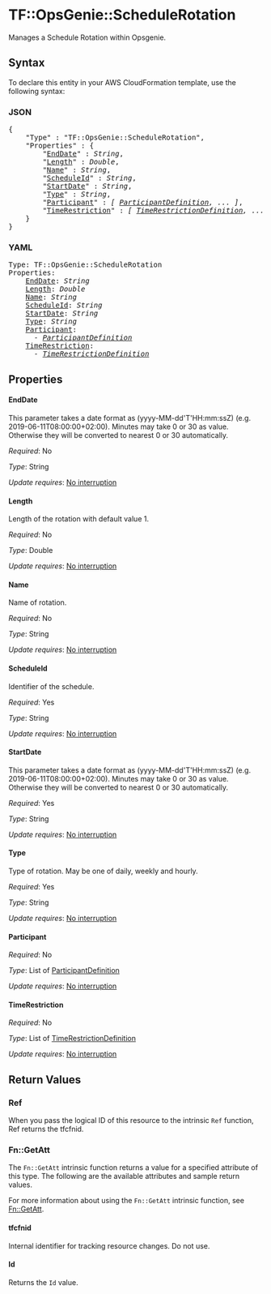 # TF::OpsGenie::ScheduleRotation

Manages a Schedule Rotation within Opsgenie.

## Syntax

To declare this entity in your AWS CloudFormation template, use the following syntax:

### JSON

<pre>
{
    "Type" : "TF::OpsGenie::ScheduleRotation",
    "Properties" : {
        "<a href="#enddate" title="EndDate">EndDate</a>" : <i>String</i>,
        "<a href="#length" title="Length">Length</a>" : <i>Double</i>,
        "<a href="#name" title="Name">Name</a>" : <i>String</i>,
        "<a href="#scheduleid" title="ScheduleId">ScheduleId</a>" : <i>String</i>,
        "<a href="#startdate" title="StartDate">StartDate</a>" : <i>String</i>,
        "<a href="#type" title="Type">Type</a>" : <i>String</i>,
        "<a href="#participant" title="Participant">Participant</a>" : <i>[ <a href="participantdefinition.md">ParticipantDefinition</a>, ... ]</i>,
        "<a href="#timerestriction" title="TimeRestriction">TimeRestriction</a>" : <i>[ <a href="timerestrictiondefinition.md">TimeRestrictionDefinition</a>, ... ]</i>
    }
}
</pre>

### YAML

<pre>
Type: TF::OpsGenie::ScheduleRotation
Properties:
    <a href="#enddate" title="EndDate">EndDate</a>: <i>String</i>
    <a href="#length" title="Length">Length</a>: <i>Double</i>
    <a href="#name" title="Name">Name</a>: <i>String</i>
    <a href="#scheduleid" title="ScheduleId">ScheduleId</a>: <i>String</i>
    <a href="#startdate" title="StartDate">StartDate</a>: <i>String</i>
    <a href="#type" title="Type">Type</a>: <i>String</i>
    <a href="#participant" title="Participant">Participant</a>: <i>
      - <a href="participantdefinition.md">ParticipantDefinition</a></i>
    <a href="#timerestriction" title="TimeRestriction">TimeRestriction</a>: <i>
      - <a href="timerestrictiondefinition.md">TimeRestrictionDefinition</a></i>
</pre>

## Properties

#### EndDate

This parameter takes a date format as (yyyy-MM-dd'T'HH:mm:ssZ) (e.g. 2019-06-11T08:00:00+02:00). Minutes may take 0 or 30 as value. Otherwise they will be converted to nearest 0 or 30 automatically.

_Required_: No

_Type_: String

_Update requires_: [No interruption](https://docs.aws.amazon.com/AWSCloudFormation/latest/UserGuide/using-cfn-updating-stacks-update-behaviors.html#update-no-interrupt)

#### Length

Length of the rotation with default value 1.

_Required_: No

_Type_: Double

_Update requires_: [No interruption](https://docs.aws.amazon.com/AWSCloudFormation/latest/UserGuide/using-cfn-updating-stacks-update-behaviors.html#update-no-interrupt)

#### Name

Name of rotation.

_Required_: No

_Type_: String

_Update requires_: [No interruption](https://docs.aws.amazon.com/AWSCloudFormation/latest/UserGuide/using-cfn-updating-stacks-update-behaviors.html#update-no-interrupt)

#### ScheduleId

Identifier of the schedule.

_Required_: Yes

_Type_: String

_Update requires_: [No interruption](https://docs.aws.amazon.com/AWSCloudFormation/latest/UserGuide/using-cfn-updating-stacks-update-behaviors.html#update-no-interrupt)

#### StartDate

This parameter takes a date format as (yyyy-MM-dd'T'HH:mm:ssZ) (e.g. 2019-06-11T08:00:00+02:00). Minutes may take 0 or 30 as value. Otherwise they will be converted to nearest 0 or 30 automatically.

_Required_: Yes

_Type_: String

_Update requires_: [No interruption](https://docs.aws.amazon.com/AWSCloudFormation/latest/UserGuide/using-cfn-updating-stacks-update-behaviors.html#update-no-interrupt)

#### Type

Type of rotation. May be one of daily, weekly and hourly.

_Required_: Yes

_Type_: String

_Update requires_: [No interruption](https://docs.aws.amazon.com/AWSCloudFormation/latest/UserGuide/using-cfn-updating-stacks-update-behaviors.html#update-no-interrupt)

#### Participant

_Required_: No

_Type_: List of <a href="participantdefinition.md">ParticipantDefinition</a>

_Update requires_: [No interruption](https://docs.aws.amazon.com/AWSCloudFormation/latest/UserGuide/using-cfn-updating-stacks-update-behaviors.html#update-no-interrupt)

#### TimeRestriction

_Required_: No

_Type_: List of <a href="timerestrictiondefinition.md">TimeRestrictionDefinition</a>

_Update requires_: [No interruption](https://docs.aws.amazon.com/AWSCloudFormation/latest/UserGuide/using-cfn-updating-stacks-update-behaviors.html#update-no-interrupt)

## Return Values

### Ref

When you pass the logical ID of this resource to the intrinsic `Ref` function, Ref returns the tfcfnid.

### Fn::GetAtt

The `Fn::GetAtt` intrinsic function returns a value for a specified attribute of this type. The following are the available attributes and sample return values.

For more information about using the `Fn::GetAtt` intrinsic function, see [Fn::GetAtt](https://docs.aws.amazon.com/AWSCloudFormation/latest/UserGuide/intrinsic-function-reference-getatt.html).

#### tfcfnid

Internal identifier for tracking resource changes. Do not use.

#### Id

Returns the <code>Id</code> value.

